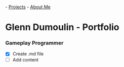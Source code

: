 <link href="./style.css" rel="stylesheet"/>
<script type="module" src="https://md-block.verou.me/md-block.js"></script>

<div class="nav-bar">
  <md-block>
    - <a href="#" class="active">Projects</a>
    - <a href="./about-me.html">About Me</a>
  </md-block>
</div>

# Glenn Dumoulin - Portfolio

### Gameplay Programmer

- [x] Create .md file
- [ ] Add content

